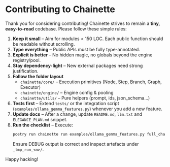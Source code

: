 # Contributing to Chainette

Thank you for considering contributing!  Chainette strives to remain a **tiny, easy-to-read** codebase.  Please follow these simple rules:

1. **Keep it small**  – Aim for modules < 150 LOC.  Each public function should be readable without scrolling.
2. **Type everything** – Public APIs must be fully type-annotated.
3. **Explicit is better** – No hidden magic, no globals beyond the engine registry/pool.
4. **Stay dependency-light** – New external packages need strong justification.
5. **Follow the folder layout**
   * `chainette/core/` – Execution primitives (Node, Step, Branch, Graph, Executor)
   * `chainette/engine/` – Engine config & pooling
   * `chainette/utils/` – Pure helpers (prompt, ids, json_schema…)
6. **Tests first** – Extend `tests/` or the integration script (`examples/ollama_gemma_features.py`) whenever you add a new feature.
7. **Update docs** – After a change, update `README.md`, `llm.txt` and `ELEGANCE_PLAN.md` snippet.
8. **Run the checklist**  – Execute:
   ```bash
   poetry run chainette run examples/ollama_gemma_features.py full_chain inputs2.jsonl _tmp_run_<n>
   ```
   Ensure DEBUG output is correct and inspect artefacts under `_tmp_run_<n>/`.

Happy hacking! 